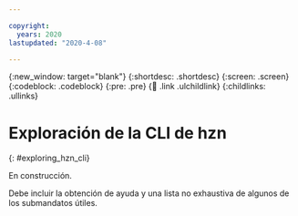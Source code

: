 ```yaml
---

copyright:
  years: 2020
lastupdated: "2020-4-08"

---
```


{:new_window: target="blank"}
{:shortdesc: .shortdesc}
{:screen: .screen}
{:codeblock: .codeblock}
{:pre: .pre}
{:child: .link .ulchildlink}
{:childlinks: .ullinks}

# Exploración de la CLI de hzn
{: #exploring_hzn_cli}

En construcción.

Debe incluir la obtención de ayuda y una lista no exhaustiva de algunos de los submandatos útiles.
